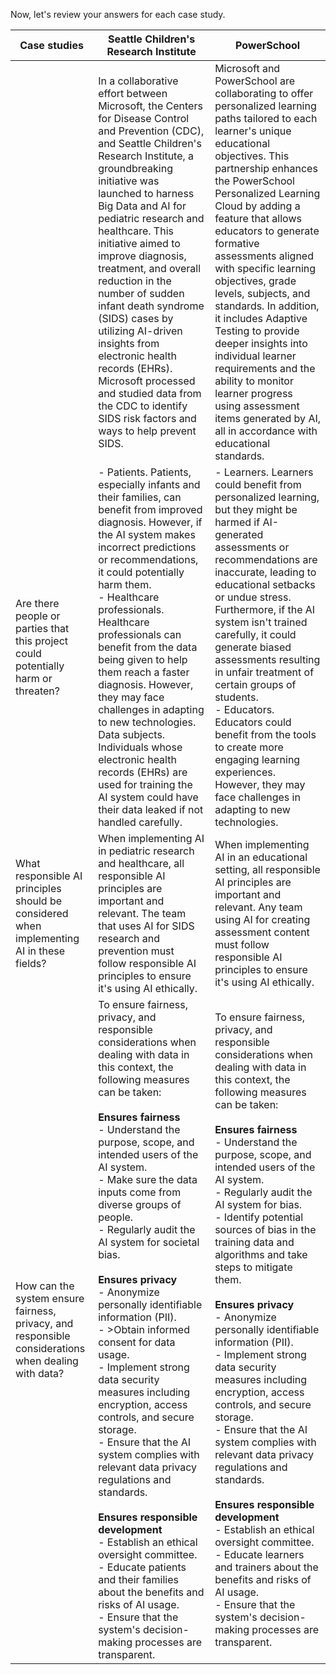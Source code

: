 Now, let's review your answers for each case study.

| Case studies | Seattle Children's Research Institute | PowerSchool |
| ------------ | ------------------------------------- | ----------- |
|  | In a collaborative effort between Microsoft, the Centers for Disease Control and Prevention (CDC), and Seattle Children's Research Institute, a groundbreaking initiative was launched to harness Big Data and AI for pediatric research and healthcare. This initiative aimed to improve diagnosis, treatment, and overall reduction in the number of sudden infant death syndrome (SIDS) cases by utilizing AI-driven insights from electronic health records (EHRs). Microsoft processed and studied data from the CDC to identify SIDS risk factors and ways to help prevent SIDS. | Microsoft and PowerSchool are collaborating to offer personalized learning paths tailored to each learner's unique educational objectives. This partnership enhances the PowerSchool Personalized Learning Cloud by adding a feature that allows educators to generate formative assessments aligned with specific learning objectives, grade levels, subjects, and standards. In addition, it includes Adaptive Testing to provide deeper insights into individual learner requirements and the ability to monitor learner progress using assessment items generated by AI, all in accordance with educational standards. |
| Are there people or parties that this project could potentially harm or threaten? | - Patients. Patients, especially infants and their families, can benefit from improved diagnosis. However, if the AI system makes incorrect predictions or recommendations, it could potentially harm them.<br>- Healthcare professionals. Healthcare professionals can benefit from the data being given to help them reach a faster diagnosis. However, they may face challenges in adapting to new technologies.<br>Data subjects. Individuals whose electronic health records (EHRs) are used for training the AI system could have their data leaked if not handled carefully. | - Learners. Learners could benefit from personalized learning, but they might be harmed if AI-generated assessments or recommendations are inaccurate, leading to educational setbacks or undue stress. Furthermore, if the AI system isn't trained carefully, it could generate biased assessments resulting in unfair treatment of certain groups of students.<br>- Educators. Educators could benefit from the tools to create more engaging learning experiences. However, they may face challenges in adapting to new technologies. |
| What responsible AI principles should be considered when implementing AI in these fields? | When implementing AI in pediatric research and healthcare, all responsible AI principles are important and relevant. The team that uses AI for SIDS research and prevention must follow responsible AI principles to ensure it's using AI ethically. | When implementing AI in an educational setting, all responsible AI principles are important and relevant. Any team using AI for creating assessment content must follow responsible AI principles to ensure it's using AI ethically. |
| How can the system ensure fairness, privacy, and responsible considerations when dealing with data? | To ensure fairness, privacy, and responsible considerations when dealing with data in this context, the following measures can be taken:<br><br>**Ensures fairness**<br>- Understand the purpose, scope, and intended users of the AI system.<br>- Make sure the data inputs come from diverse groups of people.<br>- Regularly audit the AI system for societal bias.<br><br>**Ensures privacy**<br>- Anonymize personally identifiable information (PII).<br>- >Obtain informed consent for data usage.<br>- Implement strong data security measures including encryption, access controls, and secure storage.<br>- Ensure that the AI system complies with relevant data privacy regulations and standards.<br><br>**Ensures responsible development**<br>- Establish an ethical oversight committee.<br>- Educate patients and their families about the benefits and risks of AI usage.<br>- Ensure that the system's decision-making processes are transparent. | To ensure fairness, privacy, and responsible considerations when dealing with data in this context, the following measures can be taken:<br><br>**Ensures fairness**<br>- Understand the purpose, scope, and intended users of the AI system.<br>- Regularly audit the AI system for bias.<br>- Identify potential sources of bias in the training data and algorithms and take steps to mitigate them.<br><br>**Ensures privacy**<br>- Anonymize personally identifiable information (PII).<br>- Implement strong data security measures including encryption, access controls, and secure storage.<br>- Ensure that the AI system complies with relevant data privacy regulations and standards.<br><br>**Ensures responsible development**<br>- Establish an ethical oversight committee.<br>- Educate learners and trainers about the benefits and risks of AI usage.<br>- Ensure that the system's decision-making processes are transparent. |
